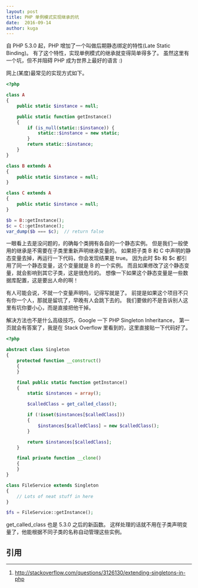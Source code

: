 ```yaml
---
layout: post
title: PHP 单例模式实现继承的坑
date:  2016-09-14
author: kuga
---
```


自 PHP 5.3.0 起，PHP 增加了一个叫做后期静态绑定的特性(Late Static Binding)。
有了这个特性，实现单例模式的继承就变得简单得多了。
虽然这里有一个坑，但不并阻碍 PHP 成为世界上最好的语言 :)

网上(某度)最常见的实现方式如下。

```php
<?php

class A
{
    public static $instance = null;

    public static function getInstance()
    {
        if (is_null(static::$instance)) {
            static::$instance = new static;
        }
        return static::$instance;
    }
}

class B extends A
{
    public static $instance = null;
}

class C extends A
{
    public static $instance = null;
}

$b = B::getInstance();
$c = C::getInstance();
var_dump($b === $c);  // return false
```

一眼看上去是没问题的，的确每个类拥有各自的一个静态实例。
但是我们一般使用的继承是不需要在子类里重新声明继承变量的。
如果把子类 B 和 C 中声明的静态变量去掉，再运行一下代码，你会发现结果是 true。
因为此时 $b 和 $c 都引用了同一个静态变量，这个变量就是 B 的一个实例。
而且如果修改了这个静态变量，就会影响到其它子类，这是很危险的。
想像一下如果这个静态变量是一些数据库配置，这是要出人命的啊！

有人可能会说，不就一个变量声明吗，记得写就是了。
前提是如果这个项目不只有你一个人，那就是留坑了，早晚有人会跳下去的。
我们要做的不是告诉别人这里有坑你要小心，而是直接把他干掉。

解决方法也不是什么高级技巧，Google 一下 PHP Singleton Inheritance，
第一页就会有答案了，我是在 Stack Overflow 里看到的，这里直接贴一下代码好了。

```php
<?php

abstract class Singleton
{
    protected function __construct()
    {
    }

    final public static function getInstance()
    {
        static $instances = array();

        $calledClass = get_called_class();

        if (!isset($instances[$calledClass]))
        {
            $instances[$calledClass] = new $calledClass();
        }

        return $instances[$calledClass];
    }

    final private function __clone()
    {
    }
}

class FileService extends Singleton
{
    // Lots of neat stuff in here
}

$fs = FileService::getInstance();
```

get_called_class 也是 5.3.0 之后的新函数。
这样处理的话就不用在子类声明变量了，他能根据不同子类的名称自动管理这些实例。

## 引用
------

1. <a href="http://stackoverflow.com/questions/3126130/extending-singletons-in-php" target="_blank">http://stackoverflow.com/questions/3126130/extending-singletons-in-php</a>
